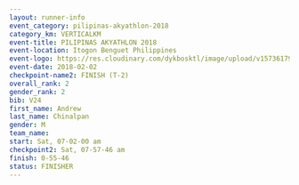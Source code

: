 ```yaml
---
layout: runner-info 
event_category: pilipinas-akyathlon-2018 
category_km: VERTICALKM 
event-title: PILIPINAS AKYATHLON 2018 
event-location: Itogon Benguet Philippines 
event-logo: https://res.cloudinary.com/dykbosktl/image/upload/v1573617968/Logo/akyathlon-logo-new_ifndai.png 
event-date: 2018-02-02 
checkpoint-name2: FINISH (T-2) 
overall_rank: 2
gender_rank: 2
bib: V24
first_name: Andrew
last_name: Chinalpan
gender: M
team_name: 
start: Sat, 07-02-00 am
checkpoint2: Sat, 07-57-46 am
finish: 0-55-46
status: FINISHER
---
```

